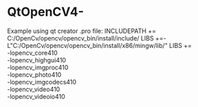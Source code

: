# QtOpenCV4-
Example using qt creator .pro file:
INCLUDEPATH += C:/OpenCv/opencv/opencv_bin/install/include/
LIBS +=-L"C:/OpenCv/opencv/opencv_bin/install/x86/mingw/lib/"
LIBS +=  \
-lopencv_core410 \
-lopencv_highgui410 \
-lopencv_imgproc410 \
-lopencv_photo410 \
-lopencv_imgcodecs410 \
-lopencv_video410 \
-lopencv_videoio410
